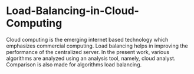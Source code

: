 # Load-Balancing-in-Cloud-Computing

Cloud computing is the emerging internet based technology which emphasizes commercial computing. Load balancing helps in improving the performance of the centralized server. In the present work, various algorithms are analyzed using an analysis tool, namely, cloud analyst. Comparison is also made for algorithms load balancing.
